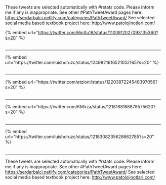 

These tweets are selected automatically with #rstats code. Please inform me if any is inappropriate.
See other #PathTweetAward pages here: https://serdarbalci.netlify.com/categories/PathTweetAward/ 
See selected social media based textbook project here: http://www.patolojinotlari.com/

{% embed url="https://twitter.com/BinXu16/status/1100912027093135360?s=20" %}<br>
<br>
<hr>
{% embed url="https://twitter.com/luishcruzc/status/1249821616521052165?s=20" %}<br>
<br>
<hr>
{% embed url="https://twitter.com/etzioni/status/1220397224548397056?s=20" %}<br>
<br>
<hr>
{% embed url="https://twitter.com/KMirza/status/1218188168878575620?s=20" %}<br>
<br>
<hr>
{% embed url="https://twitter.com/luishcruzc/status/1218308235628662785?s=20" %}<br>
<br>
<hr>


These tweets are selected automatically with #rstats code. Please inform me if any is inappropriate.
See other #PathTweetAward pages here: https://serdarbalci.netlify.com/categories/PathTweetAward/ 
See selected social media based textbook project here: http://www.patolojinotlari.com/
